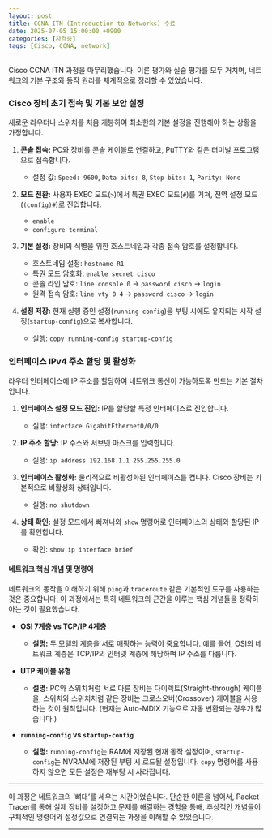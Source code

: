 ```yaml
---
layout: post
title: CCNA ITN (Introduction to Networks) 수료
date: 2025-07-05 15:00:00 +0900
categories: [자격증]
tags: [Cisco, CCNA, network]
---
```

Cisco CCNA ITN 과정을 마무리했습니다. 이론 평가와 실습 평가를 모두 거치며, 네트워크의 기본 구조와 동작 원리를 체계적으로 정리할 수 있었습니다.

### Cisco 장비 초기 접속 및 기본 보안 설정

새로운 라우터나 스위치를 처음 개봉하여 최소한의 기본 설정을 진행해야 하는 상황을 가정합니다.

1.  **콘솔 접속:** PC와 장비를 콘솔 케이블로 연결하고, PuTTY와 같은 터미널 프로그램으로 접속합니다.
    *   설정 값: `Speed: 9600`, `Data bits: 8`, `Stop bits: 1`, `Parity: None`

2.  **모드 전환:** 사용자 EXEC 모드(`>`)에서 특권 EXEC 모드(`#`)를 거쳐, 전역 설정 모드(`(config)#`)로 진입합니다.
    *   `enable`
    *   `configure terminal`

3.  **기본 설정:** 장비의 식별을 위한 호스트네임과 각종 접속 암호를 설정합니다.
    *   호스트네임 설정: `hostname R1`
    *   특권 모드 암호화: `enable secret cisco`
    *   콘솔 라인 암호: `line console 0` -> `password cisco` -> `login`
    *   원격 접속 암호: `line vty 0 4` -> `password cisco` -> `login`

4.  **설정 저장:** 현재 실행 중인 설정(`running-config`)을 부팅 시에도 유지되는 시작 설정(`startup-config`)으로 복사합니다.
    *   실행: `copy running-config startup-config`

### 인터페이스 IPv4 주소 할당 및 활성화

라우터 인터페이스에 IP 주소를 할당하여 네트워크 통신이 가능하도록 만드는 기본 절차입니다.

1.  **인터페이스 설정 모드 진입:** IP를 할당할 특정 인터페이스로 진입합니다.
    *   실행: `interface GigabitEthernet0/0/0`

2.  **IP 주소 할당:** IP 주소와 서브넷 마스크를 입력합니다.
    *   실행: `ip address 192.168.1.1 255.255.255.0`

3.  **인터페이스 활성화:** 물리적으로 비활성화된 인터페이스를 켭니다. Cisco 장비는 기본적으로 비활성화 상태입니다.
    *   실행: `no shutdown`

4.  **상태 확인:** 설정 모드에서 빠져나와 `show` 명령어로 인터페이스의 상태와 할당된 IP를 확인합니다.
    *   확인: `show ip interface brief`

#### 네트워크 핵심 개념 및 명령어

네트워크의 동작을 이해하기 위해 `ping`과 `traceroute` 같은 기본적인 도구를 사용하는 것은 중요합니다. 이 과정에서는 특히 네트워크의 근간을 이루는 핵심 개념들을 정확히 아는 것이 필요했습니다.

*   **OSI 7계층 vs TCP/IP 4계층**
    *   **설명:** 두 모델의 계층을 서로 매핑하는 능력이 중요합니다. 예를 들어, OSI의 네트워크 계층은 TCP/IP의 인터넷 계층에 해당하며 IP 주소를 다룹니다.

*   **UTP 케이블 유형**
    *   **설명:** PC와 스위치처럼 서로 다른 장비는 다이렉트(Straight-through) 케이블을, 스위치와 스위치처럼 같은 장비는 크로스오버(Crossover) 케이블을 사용하는 것이 원칙입니다. (현재는 Auto-MDIX 기능으로 자동 변환되는 경우가 많습니다.)

*   **`running-config` vs `startup-config`**
    *   **설명:** `running-config`는 RAM에 저장된 현재 동작 설정이며, `startup-config`는 NVRAM에 저장된 부팅 시 로드될 설정입니다. `copy` 명령어를 사용하지 않으면 모든 설정은 재부팅 시 사라집니다.

---

이 과정은 네트워크의 ‘뼈대’를 세우는 시간이었습니다. 단순한 이론을 넘어서, Packet Tracer를 통해 실제 장비를 설정하고 문제를 해결하는 경험을 통해, 추상적인 개념들이 구체적인 명령어와 설정값으로 연결되는 과정을 이해할 수 있었습니다.


<hr class="short-rule">


